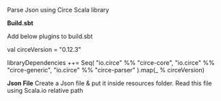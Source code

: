 Parse Json using Circe Scala library 

**Build.sbt** 

Add below plugins to build.sbt

val circeVersion = "0.12.3"

libraryDependencies ++= Seq(
  "io.circe" %% "circe-core",
  "io.circe" %% "circe-generic",
  "io.circe" %% "circe-parser"
).map(_ % circeVersion)

**Json File**
Create a Json file & put it inside resources folder.
Read this file using Scala.io relative path 